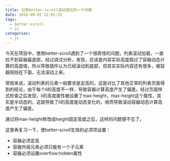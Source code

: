 ```yaml
---
title: 记录better-scroll滚动错位的一个问题
date: 2018-09-01 22:02:33
tags:
  - better-scroll
  - js
categories:
  - js
---
```


今天在项目中，使用better-scroll遇到了一个很奇怪的问题，列表滚动加载，一直拉不到容器最底部，经过调试分析，发现，应该是内容实际高度超过了容器动态计算的高度值，所以导致插件认为已经滚动到底部，但其实实际内容还有很多，被容器阻挡在下面，无法滚动上来。   

常规来说，滚动列表的元素一般要求是定高的，这是对比了其他正常的列表页面得到的结论，由于每个li的高度不一样，导致容器计算高度产生了偏差。经过页面样式检查之后发现，li的高度属性被设置了max-height，max-height这个属性，其实是半动态的，这就导致了li的高度是动态变化的，继而导致滚动容器动态计算高度产生了偏差。   

通过将max-height修改成height固定高度之后，这样的问题便不见了。

这里再复习一下，使better-scroll生效的必须项设置：

* 容器必须定高
* 容器外层元素必须只能有一个子元素
* 容器必须设置overflow:hidden属性


